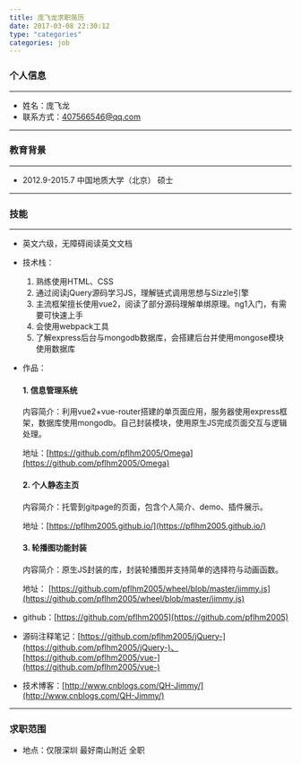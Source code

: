 ```yaml
---
title: 庞飞龙求职简历
date: 2017-03-08 22:30:12
type: "categories"
categories: job
---
```


### 个人信息

---

-   姓名：庞飞龙
-   联系方式：407566546@qq.com

---

### 教育背景

---

-   2012.9-2015.7		中国地质大学（北京） 硕士

---

### 技能

---

-   英文六级，无障碍阅读英文文档

- 技术栈：

  1.  熟练使用HTML、CSS
  2.  通过阅读jQuery源码学习JS，理解链式调用思想与Sizzle引擎
  3.  主流框架擅长使用vue2，阅读了部分源码理解单绑原理。ng1入门，有需要可快速上手
  4.  会使用webpack工具
  5.  了解express后台与mongodb数据库，会搭建后台并使用mongose模块使用数据库

- 作品：

    #### 1.  信息管理系统

    内容简介：利用vue2+vue-router搭建的单页面应用，服务器使用express框架，数据库使用mongodb。自己封装模块，使用原生JS完成页面交互与逻辑处理。

    地址：[https://github.com/pflhm2005/Omega](https://github.com/pflhm2005/Omega)

    #### 2.  个人静态主页

    内容简介：托管到gitpage的页面，包含个人简介、demo、插件展示。

    地址：[https://pflhm2005.github.io/](https://pflhm2005.github.io/)

    #### 3.  轮播图功能封装

    内容简介：原生JS封装的库，封装轮播图并支持简单的选择符与动画函数。

    地址： [https://github.com/pflhm2005/wheel/blob/master/jimmy.js](https://github.com/pflhm2005/wheel/blob/master/jimmy.js)


-   github：[https://github.com/pflhm2005](https://github.com/pflhm2005)
-   源码注释笔记：[https://github.com/pflhm2005/jQuery-](https://github.com/pflhm2005/jQuery-)、[https://github.com/pflhm2005/vue-](https://github.com/pflhm2005/vue-)
-   技术博客：[http://www.cnblogs.com/QH-Jimmy/](http://www.cnblogs.com/QH-Jimmy/)


---

### 求职范围

-   地点：仅限深圳 最好南山附近 全职



